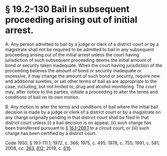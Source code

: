 # § 19.2-130 Bail in subsequent proceeding arising out of initial arrest.

<p>A. Any person admitted to bail by a judge or clerk of a district court or by a magistrate shall not be required to be admitted to bail in any subsequent proceeding arising out of the initial arrest unless the court having jurisdiction of such subsequent proceeding deems the initial amount of bond or security taken inadequate. When the court having jurisdiction of the proceeding believes the amount of bond or security inadequate or excessive, it may change the amount of such bond or security, require new and additional sureties, or set other terms of bail as are appropriate to the case, including, but not limited to, drug and alcohol monitoring. The court may, after notice to the parties, initiate a proceeding to alter the terms and conditions of bail on its own motion.</p><p>B. Any motion to alter the terms and conditions of bail where the initial bail decision is made by a judge or clerk of a district court or by a magistrate on any charge originally pending in that district court shall be filed in that district court unless (i) a bail decision is on appeal, (ii) such charge has been transferred pursuant to § <a href='/vacode/16.1-269.1/'>16.1-269.1</a> to a circuit court, or (iii) such charge has been certified by a district court.</p><p>Code 1950, § 19.1-111.1; 1972, c. 366; 1975, c. 495; 1978, c. 755; 1991, c. 581; 2008, cc. <a href='http://lis.virginia.gov/cgi-bin/legp604.exe?081+ful+CHAP0363'>363</a>, <a href='http://lis.virginia.gov/cgi-bin/legp604.exe?081+ful+CHAP0812'>812</a>; 2019, c. <a href='http://lis.virginia.gov/cgi-bin/legp604.exe?191+ful+CHAP0616'>616</a>.</p>